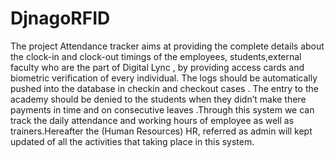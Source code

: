 # DjnagoRFID
The project Attendance tracker aims at providing the complete details about the clock-in  and clock-out timings of the employees, students,external faculty who are the part of Digital Lync , by providing access cards and biometric verification of every individual. The logs should be automatically pushed into the database in checkin and checkout cases . The entry to the academy should be denied to the students  when they didn’t make there payments in time and on consecutive leaves .Through this system we can track the daily attendance and working hours of employee as well as trainers.Hereafter the (Human Resources) HR, referred  as admin will kept updated of all the activities that taking place in this system.
